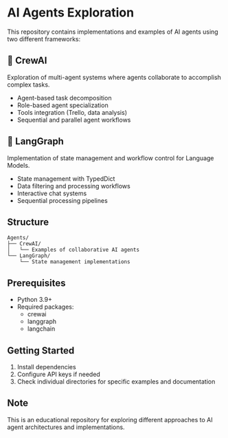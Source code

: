 # AI Agents Exploration

This repository contains implementations and examples of AI agents using two different frameworks:

## 🤖 CrewAI
Exploration of multi-agent systems where agents collaborate to accomplish complex tasks.
- Agent-based task decomposition
- Role-based agent specialization
- Tools integration (Trello, data analysis)
- Sequential and parallel agent workflows

## 🔄 LangGraph
Implementation of state management and workflow control for Language Models.
- State management with TypedDict
- Data filtering and processing workflows
- Interactive chat systems
- Sequential processing pipelines

## Structure
```
Agents/
├── CrewAI/
│   └── Examples of collaborative AI agents
└── LangGraph/
    └── State management implementations
```

## Prerequisites
- Python 3.9+
- Required packages:
  - crewai
  - langgraph
  - langchain

## Getting Started
1. Install dependencies
2. Configure API keys if needed
3. Check individual directories for specific examples and documentation

## Note
This is an educational repository for exploring different approaches to AI agent architectures and implementations.
